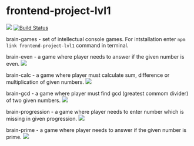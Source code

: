 # frontend-project-lvl1
<a href="https://codeclimate.com/github/roksana-z/frontend-project-lvl1/maintainability"><img src="https://api.codeclimate.com/v1/badges/32536ad1f28a6a23a980/maintainability" /></a> 
[![Build Status](https://travis-ci.com/roksana-z/frontend-project-lvl1.svg?branch=master)](https://travis-ci.com/roksana-z/frontend-project-lvl1)

brain-games - set of intellectual console games.
For intstallation enter `npm link frontend-project-lvl1` command in terminal.

brain-even - a game where player needs to answer if the given number is even.
<a href="https://asciinema.org/a/qIRfa6pPp291aG3PyAS4n8a86" target="_blank"><img src="https://asciinema.org/a/qIRfa6pPp291aG3PyAS4n8a86.svg" /></a>

brain-calc - a game where player must calculate sum, difference or multiplication of given numbers.
<a href="https://asciinema.org/a/xWoVO2fNAPROZGclZRgcWsH9f" target="_blank"><img src="https://asciinema.org/a/xWoVO2fNAPROZGclZRgcWsH9f.svg" /></a> 

brain-gcd - a game where player must find gcd (greatest commom divider) of two given numbers.
<a href="https://asciinema.org/a/w32hvbCFECuk040R2DnLx1UEU" target="_blank"><img src="https://asciinema.org/a/w32hvbCFECuk040R2DnLx1UEU.svg" /></a> 

brain-progression - a game where player needs to enter number which is missing in given progression.
<a href="https://asciinema.org/a/oFHcRMNUuTv4c0qxY6rsVNI4p" target="_blank"><img src="https://asciinema.org/a/oFHcRMNUuTv4c0qxY6rsVNI4p.svg" /></a> 

brain-prime - a game where player needs to answer if the given number is prime.
<a href="https://asciinema.org/a/UaKPAPQ62lF5VCiynZETwDgtt" target="_blank"><img src="https://asciinema.org/a/UaKPAPQ62lF5VCiynZETwDgtt.svg" /></a> 
